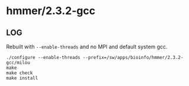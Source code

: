 hmmer/2.3.2-gcc
===============

LOG
---

Rebuilt with `--enable-threads` and no MPI and default system gcc.

    ./configure --enable-threads --prefix=/sw/apps/bioinfo/hmmer/2.3.2-gcc/milou
    make
    make check
    make install

